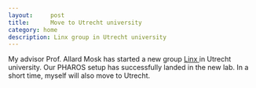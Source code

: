 ```yaml
---
layout:     post
title:      Move to Utrecht university
category: home
description: Linx group in Utrecht university
---
```

My advisor Prof. Allard Mosk has started a new group  <a href="http://touchablephysics.com/nanolinx/"> Linx  </a>  in Utrecht university.  Our PHAROS setup has successfully landed in the new lab.  In a short time, myself will also move to Utrecht.